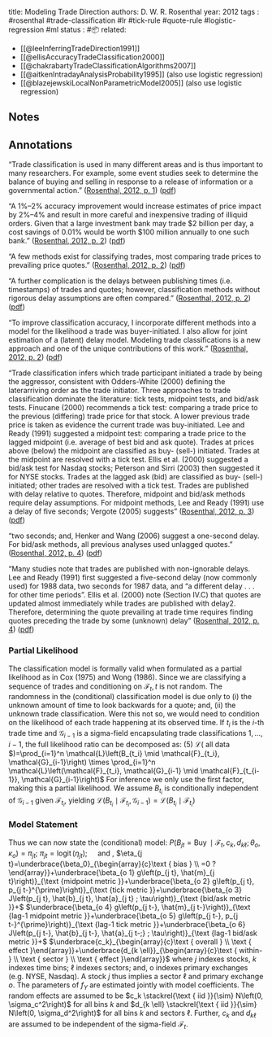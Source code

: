 
title: Modeling Trade Direction
authors: D. W. R. Rosenthal
year: 2012
tags : #rosenthal #trade-classification #lr #tick-rule #quote-rule #logistic-regression #ml 
status : #📦 
related:
- [[@leeInferringTradeDirection1991]]
- [[@ellisAccuracyTradeClassification2000]]
- [[@chakrabartyTradeClassificationAlgorithms2007]]
- [[@aitkenIntradayAnalysisProbability1995]] (also use logistic regression)
- [[@blazejewskiLocalNonParametricModel2005]] (also use logistic regression)

## Notes 

## Annotations  

“Trade classification is used in many different areas and is thus important to many researchers. For example, some event studies seek to determine the balance of buying and selling in response to a release of information or a governmental action.” ([Rosenthal, 2012, p. 1](zotero://select/library/items/DU2BX4UE)) ([pdf](zotero://open-pdf/library/items/EBGQ4ZWP?page=1&annotation=2SHHU2RD))

“A 1%–2% accuracy improvement would increase estimates of price impact by 2%–4% and result in more careful and inexpensive trading of illiquid orders. Given that a large investment bank may trade $2 billion per day, a cost savings of 0.01% would be worth $100 million annually to one such bank.” ([Rosenthal, 2012, p. 2](zotero://select/library/items/DU2BX4UE)) ([pdf](zotero://open-pdf/library/items/EBGQ4ZWP?page=2&annotation=FB3TN76H))

“A few methods exist for classifying trades, most comparing trade prices to prevailing price quotes.” ([Rosenthal, 2012, p. 2](zotero://select/library/items/DU2BX4UE)) ([pdf](zotero://open-pdf/library/items/EBGQ4ZWP?page=2&annotation=DX3MPCTH))

“A further complication is the delays between publishing times (i.e. timestamps) of trades and quotes; however, classification methods without rigorous delay assumptions are often compared.” ([Rosenthal, 2012, p. 2](zotero://select/library/items/DU2BX4UE)) ([pdf](zotero://open-pdf/library/items/EBGQ4ZWP?page=2&annotation=7WKQ25ET))

“To improve classification accuracy, I incorporate different methods into a model for the likelihood a trade was buyer-initiated. I also allow for joint estimation of a (latent) delay model. Modeling trade classifications is a new approach and one of the unique contributions of this work.” ([Rosenthal, 2012, p. 2](zotero://select/library/items/DU2BX4UE)) ([pdf](zotero://open-pdf/library/items/EBGQ4ZWP?page=2&annotation=Q744AS3L))

“Trade classification infers which trade participant initiated a trade by being the aggressor, consistent with Odders-White (2000) defining the laterarriving order as the trade initiator. Three approaches to trade classification dominate the literature: tick tests, midpoint tests, and bid/ask tests. Finucane (2000) recommends a tick test: comparing a trade price to the previous (differing) trade price for that stock. A lower previous trade price is taken as evidence the current trade was buy-initiated. Lee and Ready (1991) suggested a midpoint test: comparing a trade price to the lagged midpoint (i.e. average of best bid and ask quote). Trades at prices above (below) the midpoint are classified as buy- (sell-) initiated. Trades at the midpoint are resolved with a tick test. Ellis et al. (2000) suggested a bid/ask test for Nasdaq stocks; Peterson and Sirri (2003) then suggested it for NYSE stocks. Trades at the lagged ask (bid) are classified as buy- (sell-) initiated; other trades are resolved with a tick test. Trades are published with delay relative to quotes. Therefore, midpoint and bid/ask methods require delay assumptions. For midpoint methods, Lee and Ready (1991) use a delay of five seconds; Vergote (2005) suggests” ([Rosenthal, 2012, p. 3](zotero://select/library/items/DU2BX4UE)) ([pdf](zotero://open-pdf/library/items/EBGQ4ZWP?page=3&annotation=6PAZAVLU))

“two seconds; and, Henker and Wang (2006) suggest a one-second delay. For bid/ask methods, all previous analyses used unlagged quotes.” ([Rosenthal, 2012, p. 4](zotero://select/library/items/DU2BX4UE)) ([pdf](zotero://open-pdf/library/items/EBGQ4ZWP?page=4&annotation=QNQ7U5N9))

“Many studies note that trades are published with non-ignorable delays. Lee and Ready (1991) first suggested a five-second delay (now commonly used) for 1988 data, two seconds for 1987 data, and “a different delay . . . for other time periods”. Ellis et al. (2000) note (Section IV.C) that quotes are updated almost immediately while trades are published with delay2. Therefore, determining the quote prevailing at trade time requires finding quotes preceding the trade by some (unknown) delay” ([Rosenthal, 2012, p. 4](zotero://select/library/items/DU2BX4UE)) ([pdf](zotero://open-pdf/library/items/EBGQ4ZWP?page=4&annotation=799HH579))

### Partial Likelihood
The classification model is formally valid when formulated as a partial likelihood as in Cox (1975) and Wong (1986). Since we are classifying a sequence of trades and conditioning on $\mathcal{F}_t, t$ is not random. The randomness in the (conditional) classification model is due only to (i) the unknown amount of time to look backwards for a quote; and, (ii) the unknown trade classification. Were this not so, we would need to condition on the likelihood of each trade happening at its observed time.
If $t_i$ is the $i$-th trade time and $\mathcal{G}_{i-1}$ is a sigma-field encapsulating trade classifications $1, \ldots, i-1$, the full likelihood ratio can be decomposed as:
(5) $\mathcal{L}($ all data $)=\prod_{i=1}^n \mathcal{L}\left(B_{t_i} \mid \mathcal{F}_{t_i}, \mathcal{G}_{i-1}\right) \times \prod_{i=1}^n \mathcal{L}\left(\mathcal{F}_{t_i}, \mathcal{G}_{i-1} \mid \mathcal{F}_{t_{i-1}}, \mathcal{G}_{i-1}\right)$
For inference we only use the first factor, making this a partial likelihood. We assume $B_{t_i}$ is conditionally independent of $\mathcal{G}_{i-1}$ given $\mathcal{F}_{t_i}$, yielding $\mathcal{L}\left(B_{t_i} \mid \mathcal{F}_{t_i}, \mathcal{G}_{i-1}\right)=\mathcal{L}\left(B_{t_i} \mid \mathcal{F}_{t_i}\right)$

### Model Statement
Thus we can now state the (conditional) model:
$P\left(B_{j t}=\operatorname{Buy} \mid \mathcal{F}_t, c_k, d_{k \ell} ; \theta_o, \kappa_o\right)=\pi_{j t} ;$
$\pi_{j t}=\operatorname{logit}\left(\eta_{j t}\right) ; \quad$ and ,
$\eta_{j t}=\underbrace{\beta_0}_{\begin{array}{c}\text { bias } \\ =0 ?\end{array}}+\underbrace{\beta_{o 1} g\left(p_{j t}, \hat{m}_{j t}\right)}_{\text {midpoint metric }}+\underbrace{\beta_{o 2} g\left(p_{j t}, p_{j t-}^{\prime}\right)}_{\text {tick metric }}+\underbrace{\beta_{o 3} J\left(p_{j t}, \hat{b}_{j t}, \hat{a}_{j t} ; \tau\right)}_{\text {bid/ask metric }}+$
$\underbrace{\beta_{o 4} g\left(p_{j t-}, \hat{m}_{j t-}\right)}_{\text {lag-1 midpoint metric }}+\underbrace{\beta_{o 5} g\left(p_{j t-}, p_{j t-}^{\prime}\right)}_{\text {lag-1 tick metric }}+\underbrace{\beta_{o 6} J\left(p_{j t-}, \hat{b}_{j t-}, \hat{a}_{j t-;} ; \tau\right)}_{\text {lag-1 bid/ask metric }}+$
$\underbrace{c_k}_{\begin{array}{c}\text { overall } \\ \text { effect }\end{array}}+\underbrace{d_{k \ell}}_{\begin{array}{c}\text { within- } \\ \text { sector } \\ \text { effect }\end{array}}$
where $j$ indexes stocks, $k$ indexes time bins; $\ell$ indexes sectors; and, o indexes primary exchanges (e.g. NYSE, Nasdaq). A stock $j$ thus implies a sector $\ell$ and primary exchange $o$. The parameters of $f_Y$ are estimated jointly with model coefficients. The random effects are assumed to be $c_k \stackrel{\text { iid }}{\sim} N\left(0, \sigma_c^2\right)$ for all bins $k$ and $d_{k \ell} \stackrel{\text { iid }}{\sim} N\left(0, \sigma_d^2\right)$ for all bins $k$ and sectors $\ell$. Further, $c_k$ and $d_{k \ell}$ are assumed to be independent of the sigma-field $\mathcal{F}_t$.